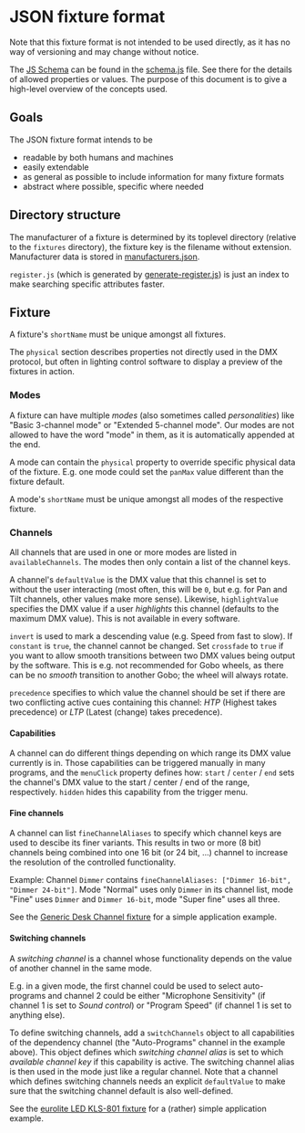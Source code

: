 # JSON fixture format

Note that this fixture format is not intended to be used directly, as it has no way of versioning and may change without notice.

The [JS Schema](https://github.com/molnarg/js-schema) can be found in the [schema.js](schema.js) file. See there for the details of allowed properties or values. The purpose of this document is to give a high-level overview of the concepts used.


## Goals

The JSON fixture format intends to be

* readable by both humans and machines
* easily extendable
* as general as possible to include information for many fixture formats
* abstract where possible, specific where needed


## Directory structure

The manufacturer of a fixture is determined by its toplevel directory (relative to the `fixtures` directory), the fixture key is the filename without extension. Manufacturer data is stored in [manufacturers.json](manufacturers.json).

`register.js` (which is generated by [generate-register.js](../cli/generate-register.js)) is just an index to make searching specific attributes faster.


## Fixture

A fixture's `shortName` must be unique amongst all fixtures.

The `physical` section describes properties not directly used in the DMX protocol, but often in lighting control software to display a preview of the fixtures in action.


### Modes

A fixture can have multiple *modes* (also sometimes called *personalities*) like "Basic 3-channel mode" or "Extended 5-channel mode". Our modes are not allowed to have the word "mode" in them, as it is automatically appended at the end.

A mode can contain the `physical` property to override specific physical data of the fixture. E.g. one mode could set the `panMax` value different than the fixture default.

A mode's `shortName` must be unique amongst all modes of the respective fixture.


### Channels

All channels that are used in one or more modes are listed in `availableChannels`. The modes then only contain a list of the channel keys.

A channel's `defaultValue` is the DMX value that this channel is set to without the user interacting (most often, this will be `0`, but e.g. for Pan and Tilt channels, other values make more sense). Likewise, `highlightValue` specifies the DMX value if a user *highlights* this channel (defaults to the maximum DMX value). This is not available in every software.

`invert` is used to mark a descending value (e.g. Speed from fast to slow). If `constant` is `true`, the channel cannot be changed. Set `crossfade` to `true` if you want to allow smooth transitions between two DMX values being output by the software. This is e.g. not recommended for Gobo wheels, as there can be no *smooth* transition to another Gobo; the wheel will always rotate.

`precedence` specifies to which value the channel should be set if there are two conflicting active cues containing this channel: *HTP* (Highest takes precedence) or *LTP* (Latest (change) takes precedence).


#### Capabilities

A channel can do different things depending on which range its DMX value currently is in. Those capabilities can be triggered manually in many programs, and the `menuClick` property defines how: `start` / `center` / `end` sets the channel's DMX value to the start / center / end of the range, respectively. `hidden` hides this capability from the trigger menu.


#### Fine channels

A channel can list `fineChannelAliases` to specify which channel keys are used to descibe its finer variants. This results in two or more (8 bit) channels being combined into one 16 bit (or 24 bit, ...) channel to increase the resolution of the controlled functionality.

Example: Channel `Dimmer` contains `fineChannelAliases: ["Dimmer 16-bit", "Dimmer 24-bit"]`. Mode "Normal" uses only `Dimmer` in its channel list, mode "Fine" uses `Dimmer` and `Dimmer 16-bit`, mode "Super fine" uses all three.

See the [Generic Desk Channel fixture](generic/desk-channel.json) for a simple application example.


#### Switching channels

A *switching channel* is a channel whose functionality depends on the value of another channel in the same mode.

E.g. in a given mode, the first channel could be used to select auto-programs and channel 2 could be either "Microphone Sensitivity" (if channel 1 is set to *Sound control*) or "Program Speed" (if channel 1 is set to anything else).

To define switching channels, add a `switchChannels` object to all capabilities of the dependency channel (the "Auto-Programs" channel in the example above). This object defines which *switching channel alias* is set to which *available channel key* if this capability is active. The switching channel alias is then used in the mode just like a regular channel. Note that a channel which defines switching channels needs an explicit `defaultValue` to make sure that the switching channel default is also well-defined.

See the [eurolite LED KLS-801 fixture](eurolite/led-kls-801.json) for a (rather) simple application example.
